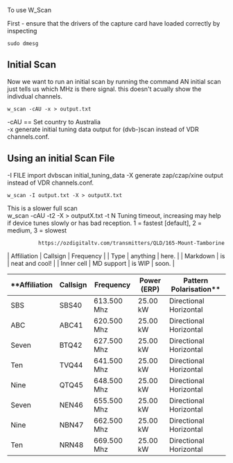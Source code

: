 To use W_Scan

First - ensure that the drivers of the capture card have loaded correctly by inspecting
```
sudo dmesg
```

## Initial Scan
Now we want to run an initial scan by running the command
AN initial scan just tells us which MHz is there signal.  this doesn't acually show the indivdual channels.
```
w_scan -cAU -x > output.txt
```
-cAU == Set country to Australia<br>
-x     generate initial tuning data output for (dvb-)scan instead of VDR channels.conf.

## Using an initial Scan File
-I 	FILE import dvbscan initial_tuning_data
-X  generate zap/czap/xine output instead of VDR channels.conf.

```
w_scan -I output.txt -X > outputX.txt
```

This is a slower full scan<br>
w_scan -cAU -t2 -X > outputX.txt
       -t N   Tuning timeout, increasing may help if device tunes slowly or has bad reception.
              1 = fastest [default],
              2 = medium,
              3 = slowest
			  
			  https://ozdigitaltv.com/transmitters/QLD/165-Mount-Tamborine	  



| Affiliation | Callsign   | Frequency       |
| Type        | anything   | here.           |
| Markdown    | is         | neat and cool!  |
| Inner cell  | MD support | is WIP \| soon. |



| **Affiliation	| Callsign	| Frequency	| Power (ERP)	| Pattern	Polarisation**	|
|----			|----		|----		|----			|----						|
|SBS			|SBS40		|613.500 Mhz|	25.00 kW	|Directional	Horizontal	|
|ABC			|ABC41		|620.500 Mhz|	25.00 kW	|Directional	Horizontal	|
|Seven			|BTQ42		|627.500 Mhz|	25.00 kW	|Directional	Horizontal	|
|Ten			|TVQ44		|641.500 Mhz|	25.00 kW	|Directional	Horizontal	|
|Nine			|QTQ45		|648.500 Mhz|	25.00 kW	|Directional	Horizontal	|
|Seven			|NEN46		|655.500 Mhz|	25.00 kW	|Directional	Horizontal	|
|Nine			|NBN47		|662.500 Mhz|	25.00 kW	|Directional	Horizontal	|
|Ten			|NRN48		|669.500 Mhz|	25.00 kW	|Directional	Horizontal	|
